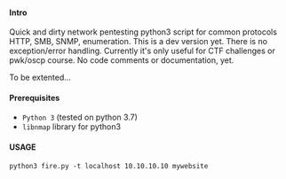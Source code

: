#### Intro

Quick and dirty network pentesting python3 script for common protocols  HTTP, SMB, SNMP, enumeration.
This is a dev version yet. There is no exception/error handling.
Currently it's only useful for CTF challenges or pwk/oscp course.
No code comments or documentation, yet.

To be extented...

#### Prerequisites

* `Python 3` (tested on python 3.7)
* `libnmap` library for python3

#### USAGE

    python3 fire.py -t localhost 10.10.10.10 mywebsite
